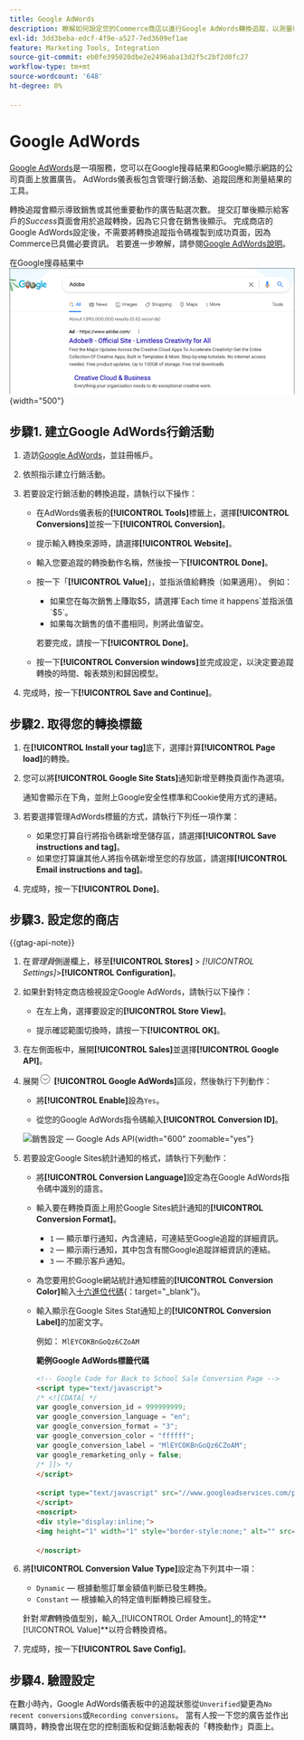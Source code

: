 ```yaml
---
title: Google AdWords
description: 瞭解如何設定您的Commerce商店以進行Google AdWords轉換追蹤，以測量導致銷售或其他寶貴動作的廣告點選次數。
exl-id: 3dd3beba-edcf-4f9e-a527-7ed3609ef1ae
feature: Marketing Tools, Integration
source-git-commit: eb0fe395020dbe2e2496aba13d2f5c2bf2d0fc27
workflow-type: tm+mt
source-wordcount: '648'
ht-degree: 0%

---
```


# Google AdWords

[Google AdWords][1]是一項服務，您可以在Google搜尋結果和Google顯示網路的公司頁面上放置廣告。 AdWords儀表板包含管理行銷活動、追蹤回應和測量結果的工具。

轉換追蹤會顯示導致銷售或其他重要動作的廣告點選次數。 提交訂單後顯示給客戶的&#x200B;_Success_&#x200B;頁面會用於追蹤轉換，因為它只會在銷售後顯示。 完成商店的Google AdWords設定後，不需要將轉換追蹤指令碼複製到成功頁面，因為Commerce已具備必要資訊。 若要進一步瞭解，請參閱[Google AdWords說明][2]。

在Google搜尋結果中![Adobe廣告](./assets/google-adwords-adobe-ad.png){width="500"}

## 步驟1. 建立Google AdWords行銷活動

1. 造訪[Google AdWords][3]，並註冊帳戶。

1. 依照指示建立行銷活動。

1. 若要設定行銷活動的轉換追蹤，請執行以下操作：

   - 在AdWords儀表板的&#x200B;**[!UICONTROL Tools]**&#x200B;標籤上，選擇&#x200B;**[!UICONTROL Conversions]**&#x200B;並按一下&#x200B;**[!UICONTROL Conversion]**。

   - 提示輸入轉換來源時，請選擇&#x200B;**[!UICONTROL Website]**。

   - 輸入您要追蹤的轉換動作名稱，然後按一下&#x200B;**[!UICONTROL Done]**。

   - 按一下「**[!UICONTROL Value]**」，並指派值給轉換（如果適用）。 例如：

      - 如果您在每次銷售上賺取$5，請選擇`Each time it happens`並指派值`$5`。
      - 如果每次銷售的值不盡相同，則將此值留空。

     若要完成，請按一下&#x200B;**[!UICONTROL Done]**。

   - 按一下&#x200B;**[!UICONTROL Conversion windows]**&#x200B;並完成設定，以決定要追蹤轉換的時間、報表類別和歸因模型。

1. 完成時，按一下&#x200B;**[!UICONTROL Save and Continue]**。

## 步驟2. 取得您的轉換標籤

1. 在&#x200B;**[!UICONTROL Install your tag]**&#x200B;底下，選擇計算&#x200B;**[!UICONTROL Page load]**&#x200B;的轉換。

1. 您可以將&#x200B;**[!UICONTROL Google Site Stats]**&#x200B;通知新增至轉換頁面作為選項。

   通知會顯示在下角，並附上Google安全性標準和Cookie使用方式的連結。

1. 若要選擇管理AdWords標籤的方式，請執行下列任一項作業：

   - 如果您打算自行將指令碼新增至儲存區，請選擇&#x200B;**[!UICONTROL Save instructions and tag]**。
   - 如果您打算讓其他人將指令碼新增至您的存放區，請選擇&#x200B;**[!UICONTROL Email instructions and tag]**。

1. 完成時，按一下&#x200B;**[!UICONTROL Done]**。

## 步驟3. 設定您的商店

{{gtag-api-note}}

1. 在&#x200B;_管理員_&#x200B;側邊欄上，移至&#x200B;**[!UICONTROL Stores]** > _[!UICONTROL Settings]_>**[!UICONTROL Configuration]**。

1. 如果針對特定商店檢視設定Google AdWords，請執行以下操作：

   - 在左上角，選擇要設定的&#x200B;**[!UICONTROL Store View]**。

   - 提示確認範圍切換時，請按一下&#x200B;**[!UICONTROL OK]**。

1. 在左側面板中，展開&#x200B;**[!UICONTROL Sales]**&#x200B;並選擇&#x200B;**[!UICONTROL Google API]**。

1. 展開![展開選取器](../assets/icon-display-expand.png) **[!UICONTROL Google AdWords]**&#x200B;區段，然後執行下列動作：

   - 將&#x200B;**[!UICONTROL Enable]**&#x200B;設為`Yes`。

   - 從您的Google AdWords指令碼輸入&#x200B;**[!UICONTROL Conversion ID]**。

   ![銷售設定 — Google Ads API](../configuration-reference/sales/assets/google-api-google-adwords.png){width="600" zoomable="yes"}

1. 若要設定Google Sites統計通知的格式，請執行下列動作：

   - 將&#x200B;**[!UICONTROL Conversion Language]**&#x200B;設定為在Google AdWords指令碼中識別的語言。

   - 輸入要在轉換頁面上用於Google Sites統計通知的&#x200B;**[!UICONTROL Conversion Format]**。

      - `1` — 顯示單行通知，內含連結，可連結至Google追蹤的詳細資訊。
      - `2` — 顯示兩行通知，其中包含有關Google追蹤詳細資訊的連結。
      - `3` — 不顯示客戶通知。

   - 為您要用於Google網站統計通知標籤的&#x200B;**[!UICONTROL Conversion Color]**&#x200B;輸入[十六進位代碼][4]{：target=&quot;_blank&quot;}。

   - 輸入顯示在Google Sites Stat通知上的&#x200B;**[!UICONTROL Conversion Label]**&#x200B;的加密文字。

     例如： `MlEYCOKBnGoQz6CZoAM`

     **範例Google AdWords標籤代碼**

     ```html
     <!-- Google Code for Back to School Sale Conversion Page -->
     <script type="text/javascript">
     /* <![CDATA[ */
     var google_conversion_id = 999999999;
     var google_conversion_language = "en";
     var google_conversion_format = "3";
     var google_conversion_color = "ffffff";
     var google_conversion_label = "MlEYCOKBnGoQz6CZoAM";
     var google_remarketing_only = false;
     /* ]]> */
     </script>
     
     <script type="text/javascript" src="//www.googleadservices.com/pagead/conversion.js">
     </script>
     <noscript>
     <div style="display:inline;">
     <img height="1" width="1" style="border-style:none;" alt="" src="//www.googleadservices.com/pagead/conversion/872829007/?label=MlEYCOKBnGoQz6CZoAM&amp;guid=ON&amp;script=0"/>
     
     </noscript>
     ```

1. 將&#x200B;**[!UICONTROL Conversion Value Type]**&#x200B;設定為下列其中一項：

   - `Dynamic` — 根據動態訂單金額值判斷已發生轉換。
   - `Constant` — 根據輸入的特定值判斷轉換已經發生。

   針對&#x200B;_常數_&#x200B;轉換值型別，輸入&#x200B;_[!UICONTROL Order Amount]_的特定&#x200B;**[!UICONTROL Value]**以符合轉換資格。

1. 完成時，按一下&#x200B;**[!UICONTROL Save Config]**。

## 步驟4. 驗證設定

在數小時內，Google AdWords儀表板中的追蹤狀態從`Unverified`變更為`No recent conversions`或`Recording conversions`。 當有人按一下您的廣告並作出購買時，轉換會出現在您的控制面板和促銷活動報表的「轉換動作」頁面上。

[1]: https://www.google.com/adwords/
[2]: https://support.google.com/adwords/answer/6095821
[3]: https://ads.google.com/
[4]: https://www.w3schools.com/colors/colors_picker.asp
